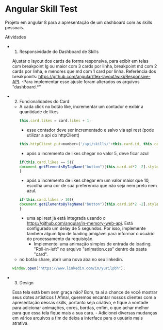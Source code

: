 # Angular Skill Test

Projeto em angular 8 para a apresentação de um dashboard com as skills pessoais.

Atividades

* 1. Responsividade do Dashboard de Skills
    
    Ajustar o layout dos cards de forma responsiva, para exibir em telas com breakpoint lg ou maior com 3 cards por linha, breakpoint md com 2 cards por linha, e menores que md com 1 card por linha.
    Referência dos breakpoints: https://github.com/angular/flex-layout/wiki/Responsive-API.
        -Para implementar esse ajuste foram alterados os arquivos "dashboard.*"

* 2. Funcionalidades do Card

    - A cada click no botão like, incrementar um contador e exibir a quantidade de likes
        ```javascript
        this.card.likes = card.likes + 1;
        ```
        - esse contador deve ser incrementado e salvo via api rest (pode utilizar a api do httpClient)
        ```javascript
        this.httpClient.put<number>('/api/skills/'+this.card.id, this.card).subscribe();
        ```
        - após o incremento de likes chegar no valor 5, deve ficar azul
        ```javascript
        if(this.card.likes == 5){
        document.getElementsByTagName("button")[this.card.id*2 -2].style.backgroundColor = "blue"
        }
        ```    
        - após o incremento de likes chegar em um valor maior que 10, escolha uma cor de sua preferencia que não seja nem preto nem azul.
        ```javascript
        if(this.card.likes > 10){
        document.getElementsByTagName("button")[this.card.id*2 -2].style.backgroundColor = "red"
        }
        ```
        - uma api rest já está integrada usando o https://github.com/angular/in-memory-web-api. Está configurado um delay de 5 segundos. 
        Por isso, implemente também algum tipo de loading amigável para informar o usuário do processamento da requisição.
            - Implementei uma animação simples de entrada de loading. "Roll-in-left" no arquivo "animation.css" dentro da pasta "card".
    - no botão share, abrir uma nova aba no seu linkedin.
    ```javascript
    window.open("https://www.linkedin.com/in/yurilpbh");
    ```

* 3. Design

    Essa tela está bem sem graça não? Bom, ta aí a chance de você mostrar seus dotes artísticos !
    Afinal, queremos encantar nossos clientes com a apresentação dessas skills, portanto seja criativo, e fique a vontade para adicionar animações, cores, bordas, enfim, o que achar melhor para que essa tela fique mais a sua cara.
        - Adicionei diversas mudanças em vários arquivos a fim de deixa a interface para o usuário mais atrativa.
